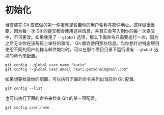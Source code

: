 # 初始化

当安装完 Git 应该做的第一件事就是设置你的用户名称与邮件地址。这样做很重要，因为每一次 Git 的提交都会使用这些信息，并且它会写入到你的每一次提交中，不可更改。如果使用了 `--global` 选项，那么下面命令只需要运行一次，因为之后无论你在该系统上做任何事情， Git 都会使用那些信息。当你想针对特定项目使用不同的用户名称与邮件地址时，可以在那个项目目录下运行没有 `--global` 选项的命令来配置。

```shell
git config --global user.name "kuriv"
git config --global user.email "kuri.personal@gmail.com"
```

如果想要检查你的配置，可以执行下面的命令来列出当前的 Git 配置。

```shell
git config --list
```

也可以执行下面的命令来检查 Git 的某一项配置。

```shell
git config user.name
```


